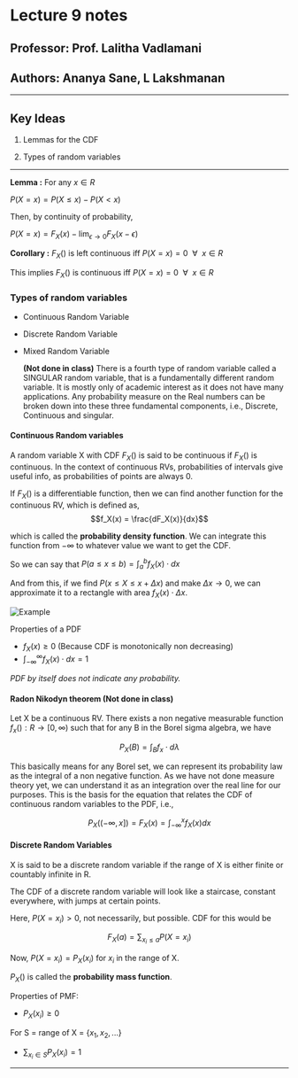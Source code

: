 # Lecture 9 notes

## Professor: Prof. Lalitha Vadlamani

## Authors: Ananya Sane, L Lakshmanan

---

## Key Ideas

1. Lemmas for the CDF

2. Types of random variables

---

**Lemma :** For any $x \in R$

$P(X = x) = P(X \leq x) - P(X < x)$

Then, by continuity of probability,

$P(X = x) = F_X(x) - \displaystyle\lim_{\epsilon \to 0} F_X(x  -\epsilon)$

**Corollary :** $F_X()$ is left continuous iff $P(X = x) = 0 \ \ \forall \ \ x \in R$

This implies $F_X()$ is continuous iff $P(X = x) = 0 \ \ \forall \ \ x \in R$

### Types of random variables

- Continuous Random Variable
- Discrete Random Variable
- Mixed Random Variable

    **(Not done in class)**
    There is a fourth type of random variable called a SINGULAR random variable, that is a fundamentally different random variable. It is mostly only of academic interest as it does not have many applications. Any probability measure on the Real numbers can be broken down into these three fundamental components, i.e., Discrete, Continuous and singular.
  
#### Continuous Random variables

  A random variable X with CDF $F_X()$ is said to be continuous if $F_X()$ is continuous. In the context of continuous RVs, probabilities of intervals give useful info, as probabilities of points are always 0.

  If $F_X()$ is a differentiable function, then we can find another function for the continuous RV, which is defined as,
  $$f_X(x) = \frac{dF_X(x)}{dx}$$

  which is called the **probability density function**. We can integrate this function from $-\infty$ to whatever value we want to get the CDF.

  So we can say that
  $P(a \leq x \leq b) = \displaystyle\int_{a}^{b}f_X(x)\cdot dx$

  And from this, if we find $P(x \leq X \leq x + \Delta x)$ and make $\Delta x \to 0$, we can approximate it to a rectangle with area $f_X(x) \cdot \Delta x$.

![Example](Screenshot_from_2021-08-07_11-45-20.png)

Properties of a PDF

- $f_X(x) \geq 0$ (Because CDF is monotonically non decreasing)
- $\displaystyle\int_{-\infty}^{\infty}f_X(x)\cdot dx = 1$

*PDF by itself does not indicate any probability.*

#### Radon Nikodyn theorem (Not done in class)

Let X be a continuous RV. There exists a non negative measurable function $f_x() : R \to [0, \infty)$ such that for any B in the Borel sigma algebra, we have

$$P_X(B) = \displaystyle\int_{B} f_x\cdot d\lambda$$

This basically means for any Borel set, we can represent its probability law as the integral of a non negative function. As we have not done measure theory yet, we can understand it as an integration over the real line for our purposes. This is the basis for the equation that relates the CDF of continuous random variables to the PDF, i.e.,

$$P_X((-\infty, x]) = F_X(x) = \displaystyle\int_{-\infty}^{x} f_X(x) dx$$

#### Discrete Random Variables

X is said to be a discrete random variable if the range of X is either finite or countably infinite in R.

The CDF of a discrete random variable will look like a staircase, constant everywhere, with jumps at certain points.

Here, $P(X = x_i) > 0$, not necessarily, but possible.
CDF for this would be

$$F_X(a) = \displaystyle\sum_{x_i \leq a} P(X = x_i)$$

Now, $P(X = x_i) = P_X(x_i)$ for $x_i$ in the range of X.

$P_X()$ is called the **probability mass function**.

Properties of PMF:

- $P_X(x_i) \geq 0$

For S = range of X = $\{x_1, x_2, ...\}$

- $\displaystyle\sum_{x_i \in S} P_X(x_i) = 1$

---
